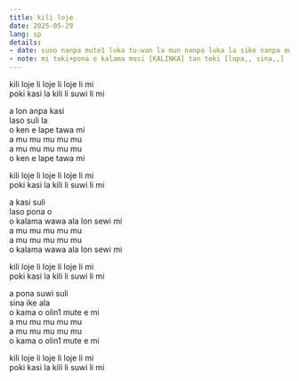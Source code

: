 ```yaml
---
title: kili loje
date: 2025-05-29
lang: sp
details:
- date: suno nanpa mute1 luka tu-wan la mun nanpa luka la sike nanpa owe mute1 mute1 wan  
- note: mi toki+pona e kalama musi [KALINKA] tan toki [lupa,, sina,,]
---
```


kili loje li loje li loje li mi  
poki kasi la kili li suwi li mi  

a lon anpa kasi  
laso suli la  
o ken e lape tawa mi  
a mu mu mu mu mu  
a mu mu mu mu mu  
o ken e lape tawa mi  

kili loje li loje li loje li mi  
poki kasi la kili li suwi li mi  

a kasi suli  
laso pona o  
o kalama wawa ala lon sewi mi  
a mu mu mu mu mu  
a mu mu mu mu mu  
o kalama wawa ala lon sewi mi

kili loje li loje li loje li mi  
poki kasi la kili li suwi li mi  

a pona suwi suli  
sina ike ala  
o kama o olin1 mute e mi  
a mu mu mu mu mu  
a mu mu mu mu mu  
o kama o olin1 mute e mi  

kili loje li loje li loje li mi  
poki kasi la kili li suwi li mi  

